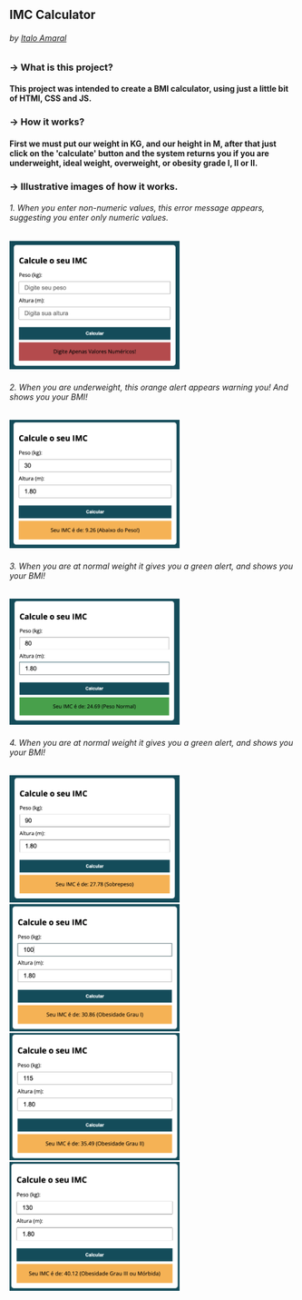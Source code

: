 ## IMC Calculator
###### by _[Italo Amaral](https://www.linkedin.com/in/italo-rockenbach-594082132/)_


### -> What is this project?
#### This project was intended to create a BMI calculator, using just a little bit of HTMl, CSS and JS.

### -> How it works?
#### First we must put our weight in KG, and our height in M, after that just click on the 'calculate' button and the system returns you if you are underweight, ideal weight, overweight, or obesity grade I, II or II.

### -> Illustrative images of how it works.

###### 1. When you enter non-numeric values, this error message appears, suggesting you enter only numeric values.
<img width=300px src="../IMC-Calculator/assets/img/1.png">

###### 2. When you are underweight, this orange alert appears warning you! And shows you your BMI!
<img width=300px src="../IMC-Calculator/assets/img/2.png">

###### 3. When you are at normal weight it gives you a green alert, and shows you your BMI!
<img width=300px src="../IMC-Calculator/assets/img/3.png">

###### 4. When you are at normal weight it gives you a green alert, and shows you your BMI!
<div display="flex">
<img width=300px src="../IMC-Calculator/assets/img/4.png">
<img width=300px src="../IMC-Calculator/assets/img/5.png">
<img width=300px src="../IMC-Calculator/assets/img/6.png">
<img width=300px src="../IMC-Calculator/assets/img/7.png">
<div>



